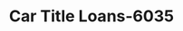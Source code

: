 ---
f_zip-code: 36117
f_state-code: AL
title: Car Title Loans-6035
f_phone: 334-213-2312
f_city-only: Montgomery
f_address: 613 N Eastern Blvd Montgomery
f_location-unique-id: '6035'
slug: car-title-loans-6035
updated-on: '2024-05-30T13:46:58.046Z'
created-on: '2024-05-30T13:36:59.803Z'
published-on: '2024-05-30T13:54:32.469Z'
f_city-state: cms/city/montgomery-al.md
f_company: cms/company/car-title-loans.md
f_state: cms/state/alabama.md
layout: '[payday-loan].html'
tags: payday-loan
---
